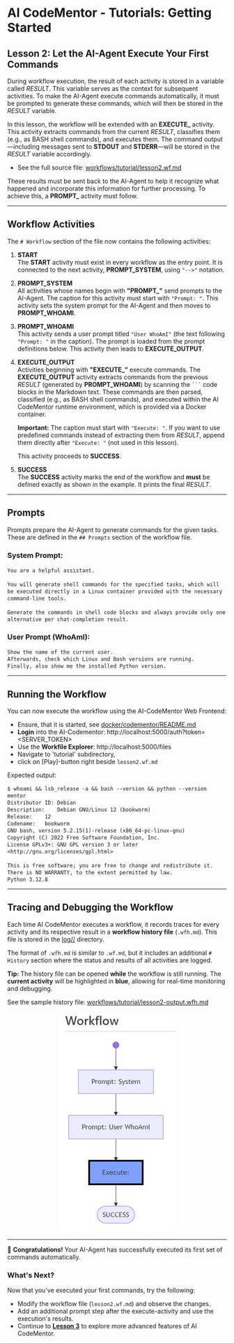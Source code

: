 # AI CodeMentor - Tutorials: Getting Started

## Lesson 2: Let the AI-Agent Execute Your First Commands

During workflow execution, the result of each activity is stored in a variable called *RESULT*. This variable serves as the context for subsequent activities. To make the AI-Agent execute commands automatically, it must be prompted to generate these commands, which will then be stored in the *RESULT* variable.

In this lesson, the workflow will be extended with an **EXECUTE_** activity. This activity extracts commands from the current *RESULT*, classifies them (e.g., as BASH shell commands), and executes them. The command output—including messages sent to **STDOUT** and **STDERR**—will be stored in the *RESULT* variable accordingly.

- See the full source file: [workflows/tutorial/lesson2.wf.md](../../workflows/tutorial/lesson2.wf.md)

These results must be sent back to the AI-Agent to help it recognize what happened and incorporate this information for further processing. To achieve this, a **PROMPT_** activity must follow.

---

## Workflow Activities

The `# Workflow` section of the file now contains the following activities:

1. **START**  
   The **START** activity must exist in every workflow as the entry point. It is connected to the next activity, **PROMPT_SYSTEM**, using `"-->"` notation.

2. **PROMPT_SYSTEM**  
   All activities whose names begin with **"PROMPT_"** send prompts to the AI-Agent. The caption for this activity must start with `"Prompt: "`. This activity sets the system prompt for the AI-Agent and then moves to **PROMPT_WHOAMI**.

3. **PROMPT_WHOAMI**  
   This activity sends a user prompt titled `"User WhoAmI"` (the text following `"Prompt: "` in the caption). The prompt is loaded from the prompt definitions below. This activity then leads to **EXECUTE_OUTPUT**.

4. **EXECUTE_OUTPUT**  
   Activities beginning with **"EXECUTE_"** execute commands. The **EXECUTE_OUTPUT** activity extracts commands from the previous *RESULT* (generated by **PROMPT_WHOAMI**) by scanning the `` ``` `` code blocks in the Markdown text. These commands are then parsed, classified (e.g., as BASH shell commands), and executed within the AI CodeMentor runtime environment, which is provided via a Docker container.
   
   **Important:** The caption must start with `"Execute: "`. If you want to use predefined commands instead of extracting them from *RESULT*, append them directly after `"Execute: "` (not used in this lesson).

   This activity proceeds to **SUCCESS**.

5. **SUCCESS**  
   The **SUCCESS** activity marks the end of the workflow and **must** be defined exactly as shown in the example. It prints the final *RESULT*.

---

## Prompts

Prompts prepare the AI-Agent to generate commands for the given tasks. These are defined in the `## Prompts` section of the workflow file.

### System Prompt:
```
You are a helpful assistant.

You will generate shell commands for the specified tasks, which will be executed directly in a Linux container provided with the necessary command-line tools.

Generate the commands in shell code blocks and always provide only one alternative per chat-completion result.
```

### User Prompt (WhoAmI):
```
Show the name of the current user.
Afterwards, check which Linux and Bash versions are running.
Finally, also show me the installed Python version.
```

---

## Running the Workflow

You can now execute the workflow using the AI-CodeMentor Web Frontend:

- Ensure, that it is started, see [docker/codementor/README.md](../../docker/codementor/README.md)
- **Login** into the AI-Codementor: http://localhost:5000/auth?token=<SERVER_TOKEN>
- Use the **Workfile Explorer**: http://localhost:5000/files
- Navigate to 'tutorial' subdirectory, 
- click on [Play]-button right beside `lesson2.wf.md`

Expected output:
```
$ whoami && lsb_release -a && bash --version && python --version
mentor
Distributor ID:	Debian
Description:	Debian GNU/Linux 12 (bookworm)
Release:	12
Codename:	bookworm
GNU bash, version 5.2.15(1)-release (x86_64-pc-linux-gnu)
Copyright (C) 2022 Free Software Foundation, Inc.
License GPLv3+: GNU GPL version 3 or later <http://gnu.org/licenses/gpl.html>

This is free software; you are free to change and redistribute it.
There is NO WARRANTY, to the extent permitted by law.
Python 3.12.8
```

---

## Tracing and Debugging the Workflow

Each time AI CodeMentor executes a workflow, it records traces for every activity and its respective result in a **workflow history file** (`.wfh.md`). This file is stored in the [log/<timestamp>/](log/) directory.

The format of `.wfh.md` is similar to `.wf.md`, but it includes an additional `# History` section where the status and results of all activities are logged.

**Tip:** The history file can be opened **while** the workflow is still running. The **current activity** will be highlighted in **blue**, allowing for real-time monitoring and debugging.

See the sample history file: [workflows/tutorial/lesson2-output.wfh.md](../../workflows/tutorial/lesson2-output.wfh.md)

<center>

![Lesson 2 - Workflow Debugging](lesson2-workflow-debugging.png)

</center>

---

🎉 **Congratulations!** Your AI-Agent has successfully executed its first set of commands automatically.

### What's Next?
Now that you've executed your first commands, try the following:

- Modify the workflow file (`lesson2.wf.md`) and observe the changes.
- Add an additional prompt step after the execute-activity and use the execution's results.
- Continue to **[Lesson 3](lesson3.md)** to explore more advanced features of AI CodeMentor.
